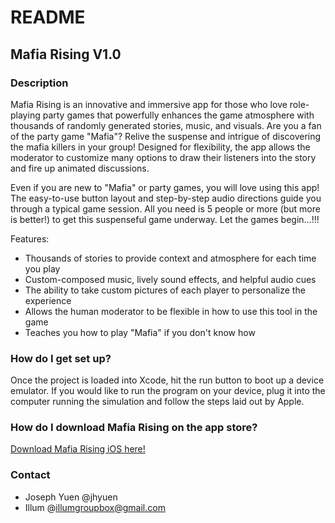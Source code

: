 # README #
## Mafia Rising V1.0 ##

### Description ###
Mafia Rising is an innovative and immersive app for those who love role-playing party games that powerfully enhances the game atmosphere with thousands of randomly generated stories, music, and visuals. Are you a fan of the party game "Mafia"? Relive the suspense and intrigue of discovering the mafia killers in your group! Designed for flexibility, the app allows the moderator to customize many options to draw their listeners into the story and fire up animated discussions. 

Even if you are new to "Mafia" or party games, you will love using this app! The easy-to-use button layout and step-by-step audio directions guide you through a typical game session. All you need is 5 people or more (but more is better!) to get this suspenseful game underway. Let the games begin...!!!

Features:
* Thousands of stories to provide context and atmosphere for each time you play
* Custom-composed music, lively sound effects, and helpful audio cues
* The ability to take custom pictures of each player to personalize the experience
* Allows the human moderator to be flexible in how to use this tool in the game
* Teaches you how to play "Mafia" if you don't know how

### How do I get set up? ###
Once the project is loaded into Xcode, hit the run button to boot up a device emulator. If you would like to run the program on your device, plug it into the computer running the simulation and follow the steps laid out by Apple.

### How do I download Mafia Rising on the app store? ###
[Download Mafia Rising iOS here!](https://itunes.apple.com/us/app/mafia-rising/id1402781106?ls=1&mt=8)

### Contact ###

* Joseph Yuen @jhyuen
* Illum @illumgroupbox@gmail.com
